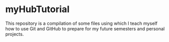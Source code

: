 # myHubTutorial
 This repository is a compilation of some files using which I teach myself how to use Git and GitHub to prepare for my future semesters and personal projects.
